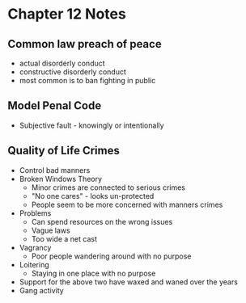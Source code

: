 
# Chapter 12 Notes

## Common law preach of peace

- actual disorderly conduct
- constructive disorderly conduct
- most common is to ban fighting in public

## Model Penal Code

- Subjective fault - knowingly or intentionally

## Quality of Life Crimes

- Control bad manners
- Broken Windows Theory
	- Minor crimes are connected to serious crimes
	- "No one cares" - looks un-protected
	- People seem to be more concerned with manners crimes
- Problems
	- Can spend resources on the wrong issues
	- Vague laws
	- Too wide a net cast
- Vagrancy
	- Poor people wandering around with no purpose
- Loitering
	- Staying in one place with no purpose
- Support for the above two have waxed and waned over the years
- Gang activity